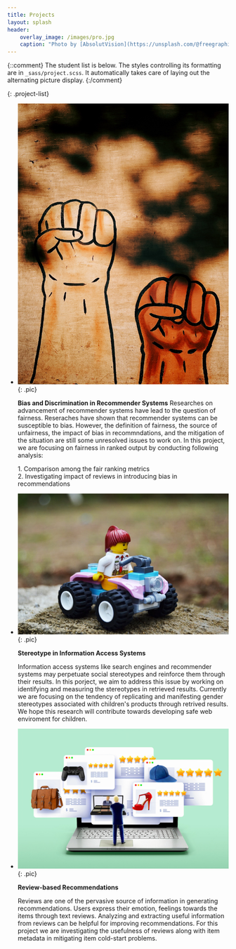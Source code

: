 ```yaml
---
title: Projects
layout: splash
header:
    overlay_image: /images/pro.jpg
    caption: "Photo by [AbsolutVision](https://unsplash.com/@freegraphictoday) on [Unsplash](https://unsplash.com/s/photos/sticky-notes?utm_source=unsplash&amp;utm_medium=referral&amp;utm_content=creditCopyText)"
---
```



{::comment}
The student list is below.  The styles controlling its formatting are in `_sass/project.scss`. It
automatically takes care of laying out the alternating picture display.
{:/comment}

{: .project-list}

-   [![Bias](../images/bias.jpg "Photo by Jon Tyson on Unsplash")](https://unsplash.com/photos/qn6mBa0twDY)
    {: .pic}

	**Bias and Discrimination in Recommender Systems** 
	Researches on advancement of recommender systems have lead to the question of fairness. Reseraches have shown that recommender systems can be susceptible to bias. However, the definition of fairness, the source of unfairness, the impact of bias in recommndations, and the mitigation of the situation are still some unresolved issues to work on.
	In this project, we are focusing on fairness in ranked output by conducting following analysis:
	<div class="list-item">
	1. Comparison among the fair ranking metrics
	<br>2. Investigating impact of reviews in introducing bias in recommendations
	</div>
	
-   [![Stereotype](../images/stereotype.jpeg "Photo by Yogi Purnama on Unsplash")](https://unsplash.com/photos/7JzyLiUj0pQ)
    {: .pic}

    **Stereotype in Information Access Systems** 

    Information access systems like search engines and recommender systems may perpetuate social stereotypes and reinforce them through their results. In this porject, we aim to address this issue by working on identifying and measuring the stereotypes in retrieved results. Currently we are focusing on the tendency of replicating and manifesting gender stereotypes associated with children's products through retrived results. We hope this research will contribute towards developing safe web enviroment for children.

-   [![Review](../images/review.jpg "Photo by Morning Brew on Unsplash")](https://unsplash.com/photos/ShVipPImS6k)
    {: .pic}

    **Review-based Recommendations** 

    Reviews are one of the pervasive source of information in generating recommendations. Users express their emotion, feelings towards the items through text reviews. Analyzing and extracting useful information from reviews can be helpful for improving recommendations. For this project we are investigating the usefulness of reviews along with item metadata in mitigating item cold-start problems. 
    

